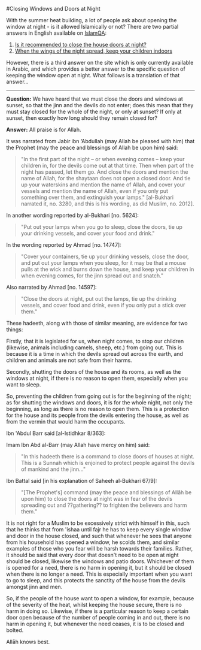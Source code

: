 [title: Closing Windows and Doors at Night - muhammadtim.com]:/
[menu: At Night]:/
[path: /atnight]:/
[alias: /articles/atnight]:/

#Closing Windows and Doors at Night

With the summer heat building, a lot of people ask about opening the window at night - is it allowed Islamically or not? There are two partial answers in English available on [IslamQA](http://www.islamqa.info):

1. [Is it recommended to close the house doors at night?](http://islamqa.com/en/ref/127141)
2. [When the wings of the night spread, keep your children indoors](http://islamqa.com/en/ref/125922)

However, there is a third answer on the site which is only currently available in Arabic, and which provides a better answer to the specific question of keeping the window open at night. What follows is a translation of that answer...

---

**Question:** We have heard that we must close the doors and windows at sunset, so that the jinn and the devils do not enter; does this mean that they must stay closed for the whole of the night, or only at sunset? If only at sunset, then exactly how long should they remain closed for?

**Answer:** All praise is for Allah. 

It was narrated from Jabir ibn ‘Abdullah (may Allah be pleased with him) that the Prophet (may the peace and blessings of Allah be upon him) said: 

> "In the first part of the night – or when evening comes – keep your children in, for the devils come out at that time. Then when part of the night has passed, let them go. And close the doors and mention the name of Allah, for the shaytaan does not open a closed door. And tie up your waterskins and mention the name of Allah, and cover your vessels and mention the name of Allah, even if you only put something over them, and extinguish your lamps." [al-Bukhari narrated it, no. 3280, and this is his wording, as did Muslim, no. 2012].

In another wording reported by al-Bukhari [no. 5624]:

> "Put out your lamps when you go to sleep, close the doors, tie up your drinking vessels, and cover your food and drink."

In the wording reported by Ahmad [no. 14747]:

> "Cover your containers, tie up your drinking vessels, close the door, and put out your lamps when you sleep, for it may be that a mouse pulls at the wick and burns down the house, and keep your children in when evening comes, for the jinn spread out and snatch."

Also narrated by Ahmad [no. 14597]:

> "Close the doors at night, put out the lamps, tie up the drinking vessels, and cover food and drink, even if you only put a stick over them."

These hadeeth, along with those of similar meaning, are evidence for two things:

Firstly, that it is legislated for us, when night comes, to stop our children (likewise, animals including camels, sheep, etc.) from going out. This is because it is a time in which the devils spread out across the earth, and children and animals are not safe from their harms.

Secondly, shutting the doors of the house and its rooms, as well as the windows at night, if there is no reason to open them, especially when you want to sleep.

So, preventing the children from going out is for the beginning of the night; as for shutting the windows and doors, it is for the whole night, not only the beginning, as long as there is no reason to open them. This is a protection for the house and its people from the devils entering the house, as well as from the vermin that would harm the occupants.

Ibn 'Abdul Barr said [al-Istidhkar 8/363]:

Imam Ibn Abd al-Barr (may Allah have mercy on him) said: 

> "In this hadeeth there is a command to close doors of houses at night. This is a Sunnah which is enjoined to protect people against the devils of mankind and the jinn…"

Ibn Battal said [in his explanation of Saheeh al-Bukhari 67/9]:

> "[The Prophet's] command (may the peace and blessings of Allāh be upon him) to close the doors at night was in fear of the devils spreading out and ??gathering?? to frighten the believers and harm them."

It is not right for a Muslim to be excessively strict with himself in this, such that he thinks that from 'ishaa until fajr he has to keep every single window and door in the house closed, and such that whenever he sees that anyone from his household has opened a window, he scolds them, and similar examples of those who you fear will be harsh towards their families. Rather, it should be said that every door that doesn't need to be open at night should be closed, likewise the windows and patio doors. Whichever of them is opened for a need, there is no harm in opening it, but it should be closed when there is no longer a need. This is especially important when you want to go to sleep, and this protects the sanctity of the house from the devils amongst jinn and men.

So, if the people of the house want to open a window, for example, because of the severity of the heat, whilst keeping the house secure, there is no harm in doing so. Likewise, if there is a particular reason to keep a certain door open because of the number of people coming in and out, there is no harm in opening it, but whenever the need ceases, it is to be closed and bolted.

Allāh knows best.






